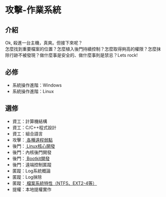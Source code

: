 # 攻擊-作業系統

## 介紹

Ok, 殺進一台主機，真爽。但接下來呢？<br>
怎麼找到重要檔案的位置？怎麼植入後門持續控制？怎麼取得夠高的權限？怎麼抹除行跡不被發現？做什麼事是安全的、做什麼事則是禁忌？Lets rock!

## 必修

* 系統操作進階：Windows
* 系統操作進階：Linux

## 選修

* 資工：計算機結構
* 資工：C/C++程式設計
* 資工：組合語言
* 攻擊：[ 各種遠程弱點](https://www.exploit-db.com/)
* 後門：[ Linux核心開發](http://www.oreilly.com.tw/product_linux.php?id=a184)
* 後門：內核後門開發
* 後門：[ Bootkit開發](http://baike.baidu.com/item/BOOTKIT)
* 後門：遠端控制匿蹤
* 匿蹤：Log系統概論
* 匿蹤：Log抹除
* 匿蹤：[ 檔案系統特性（NTFS、EXT2-4等）](http://icoolsblog.blogspot.tw/2008/10/ntfs-adsalternate-directory-stream.html)
* 提權：本地提權實作